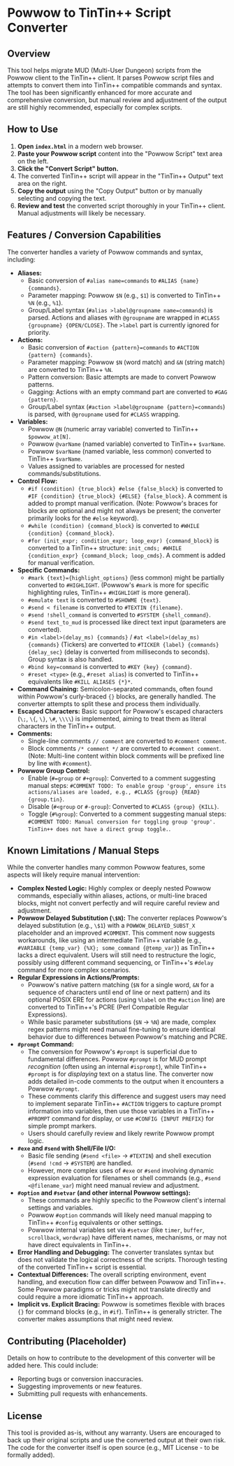 # Powwow to TinTin++ Script Converter

## Overview

This tool helps migrate MUD (Multi-User Dungeon) scripts from the Powwow client to the TinTin++ client. It parses Powwow script files and attempts to convert them into TinTin++ compatible commands and syntax. The tool has been significantly enhanced for more accurate and comprehensive conversion, but manual review and adjustment of the output are still highly recommended, especially for complex scripts.

## How to Use

1.  **Open `index.html`** in a modern web browser.
2.  **Paste your Powwow script** content into the "Powwow Script" text area on the left.
3.  **Click the "Convert Script" button.**
4.  The converted TinTin++ script will appear in the "TinTin++ Output" text area on the right.
5.  **Copy the output** using the "Copy Output" button or by manually selecting and copying the text.
6.  **Review and test** the converted script thoroughly in your TinTin++ client. Manual adjustments will likely be necessary.

## Features / Conversion Capabilities

The converter handles a variety of Powwow commands and syntax, including:

*   **Aliases:**
    *   Basic conversion of `#alias name=commands` to `#ALIAS {name} {commands}`.
    *   Parameter mapping: Powwow `$N` (e.g., `$1`) is converted to TinTin++ `%N` (e.g., `%1`).
    *   Group/Label syntax (`#alias >label@groupname name=commands`) is parsed. Actions and aliases with `@groupname` are wrapped in `#CLASS {groupname} {OPEN/CLOSE}`. The `>label` part is currently ignored for priority.
*   **Actions:**
    *   Basic conversion of `#action {pattern}=commands` to `#ACTION {pattern} {commands}`.
    *   Parameter mapping: Powwow `$N` (word match) and `&N` (string match) are converted to TinTin++ `%N`.
    *   Pattern conversion: Basic attempts are made to convert Powwow patterns.
    *   Gagging: Actions with an empty command part are converted to `#GAG {pattern}`.
    *   Group/Label syntax (`#action >label@groupname {pattern}=commands`) is parsed, with `@groupname` used for `#CLASS` wrapping.
*   **Variables:**
    *   Powwow `@N` (numeric array variable) converted to TinTin++ `$powwow_at[N]`.
    *   Powwow `@varName` (named variable) converted to TinTin++ `$varName`.
    *   Powwow `$varName` (named variable, less common) converted to TinTin++ `$varName`.
    *   Values assigned to variables are processed for nested commands/substitutions.
*   **Control Flow:**
    *   `#if (condition) {true_block} #else {false_block}` is converted to `#IF {condition} {true_block} {#ELSE} {false_block}`. A comment is added to prompt manual verification. (Note: Powwow's braces for blocks are optional and might not always be present; the converter primarily looks for the `#else` keyword).
    *   `#while (condition) {command_block}` is converted to `#WHILE {condition} {command_block}`.
    *   `#for (init_expr; condition_expr; loop_expr) {command_block}` is converted to a TinTin++ structure: `init_cmds; #WHILE {condition_expr} {command_block; loop_cmds}`. A comment is added for manual verification.
*   **Specific Commands:**
    *   `#mark {text}={highlight_options}` (less common) might be partially converted to `#HIGHLIGHT`. (Powwow's `#mark` is more for specific highlighting rules, TinTin++ `#HIGHLIGHT` is more general).
    *   `#emulate text` is converted to `#SHOWME {text}`.
    *   `#send < filename` is converted to `#TEXTIN {filename}`.
    *   `#send !shell_command` is converted to `#SYSTEM {shell_command}`.
    *   `#send text_to_mud` is processed like direct text input (parameters are converted).
    *   `#in <label>(delay_ms) {commands}` / `#at <label>(delay_ms) {commands}` (Tickers) are converted to `#TICKER {label} {commands} {delay_sec}` (delay is converted from milliseconds to seconds). Group syntax is also handled.
    *   `#bind key=command` is converted to `#KEY {key} {command}`.
    *   `#reset <type>` (e.g., `#reset alias`) is converted to TinTin++ equivalents like `#KILL ALIASES {*}*`.
*   **Command Chaining:** Semicolon-separated commands, often found within Powwow's curly-braced `{}` blocks, are generally handled. The converter attempts to split these and process them individually.
*   **Escaped Characters:** Basic support for Powwow's escaped characters (`\;`, `\{`, `\}`, `\#`, `\\\\`) is implemented, aiming to treat them as literal characters in the TinTin++ output.
*   **Comments:**
    *   Single-line comments `// comment` are converted to `#comment comment`.
    *   Block comments `/* comment */` are converted to `#comment comment`. (Note: Multi-line content within block comments will be prefixed line by line with `#comment`).
*   **Powwow Group Control:**
    *   Enable (`#=group` or `#+group`): Converted to a comment suggesting manual steps: `#COMMENT TODO: To enable group 'group', ensure its actions/aliases are loaded, e.g., #CLASS {group} {READ} {group.tin}`.
    *   Disable (`#<group` or `#-group`): Converted to `#CLASS {group} {KILL}`.
    *   Toggle (`#%group`): Converted to a comment suggesting manual steps: `#COMMENT TODO: Manual conversion for toggling group 'group'. TinTin++ does not have a direct group toggle.`.

## Known Limitations / Manual Steps

While the converter handles many common Powwow features, some aspects will likely require manual intervention:

*   **Complex Nested Logic:** Highly complex or deeply nested Powwow commands, especially within aliases, actions, or multi-line braced blocks, might not convert perfectly and will require careful review and adjustment.
*   **Powwow Delayed Substitution (`\$N`):** The converter replaces Powwow's delayed substitution (e.g., `\$1`) with a `POWWOW_DELAYED_SUBST_X` placeholder and an improved `#COMMENT`. This comment now suggests workarounds, like using an intermediate TinTin++ variable (e.g., `#VARIABLE {temp_var} {%X}; some_command {@temp_var}`) as TinTin++ lacks a direct equivalent. Users will still need to restructure the logic, possibly using different command sequencing, or TinTin++'s `#delay` command for more complex scenarios.
*   **Regular Expressions in Actions/Prompts:**
    *   Powwow's native pattern matching (`$N` for a single word, `&N` for a sequence of characters until end of line or next pattern) and its optional POSIX ERE for actions (using `%label` on the `#action` line) are converted to TinTin++'s PCRE (Perl Compatible Regular Expressions).
    *   While basic parameter substitutions (`$N` -> `%N`) are made, complex regex patterns might need manual fine-tuning to ensure identical behavior due to differences between Powwow's matching and PCRE.
*   **`#prompt` Command:**
    *   The conversion for Powwow's `#prompt` is superficial due to fundamental differences. Powwow `#prompt` is for MUD prompt *recognition* (often using an internal `#isprompt`), while TinTin++ `#prompt` is for *displaying* text on a status line. The converter now adds detailed in-code comments to the output when it encounters a Powwow `#prompt`.
    *   These comments clarify this difference and suggest users may need to implement separate TinTin++ `#ACTION` triggers to capture prompt information into variables, then use those variables in a TinTin++ `#PROMPT` command for display, or use `#CONFIG {INPUT PREFIX}` for simple prompt markers.
    *   Users should carefully review and likely rewrite Powwow prompt logic.
*   **`#exe` and `#send` with Shell/File I/O:**
    *   Basic file sending (`#send <file>` -> `#TEXTIN`) and shell execution (`#send !cmd` -> `#SYSTEM`) are handled.
    *   However, more complex uses of `#exe` or `#send` involving dynamic expression evaluation for filenames or shell commands (e.g., `#send <@filename_var`) might need manual review and adjustment.
*   **`#option` and `#setvar` (and other internal Powwow settings):**
    *   These commands are highly specific to the Powwow client's internal settings and variables.
    *   Powwow `#option` commands will likely need manual mapping to TinTin++ `#config` equivalents or other settings.
    *   Powwow internal variables set via `#setvar` (like `timer`, `buffer`, `scrollback`, `wordwrap`) have different names, mechanisms, or may not have direct equivalents in TinTin++.
*   **Error Handling and Debugging:** The converter translates syntax but does not validate the logical correctness of the scripts. Thorough testing of the converted TinTin++ script is essential.
*   **Contextual Differences:** The overall scripting environment, event handling, and execution flow can differ between Powwow and TinTin++. Some Powwow paradigms or tricks might not translate directly and could require a more idiomatic TinTin++ approach.
*   **Implicit vs. Explicit Bracing:** Powwow is sometimes flexible with braces `{}` for command blocks (e.g., in `#if`). TinTin++ is generally stricter. The converter makes assumptions that might need review.

## Contributing (Placeholder)

Details on how to contribute to the development of this converter will be added here. This could include:
*   Reporting bugs or conversion inaccuracies.
*   Suggesting improvements or new features.
*   Submitting pull requests with enhancements.

## License

This tool is provided as-is, without any warranty. Users are encouraged to back up their original scripts and use the converted output at their own risk.
The code for the converter itself is open source (e.g., MIT License - to be formally added).

